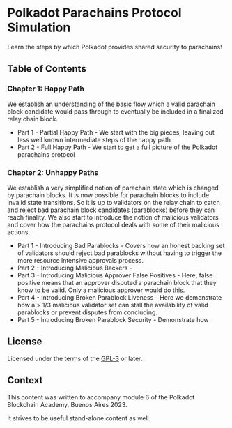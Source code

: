 # Polkadot Parachains Protocol Simulation

Learn the steps by which Polkadot provides shared security to parachains!

## Table of Contents

### Chapter 1: Happy Path

We establish an understanding of the basic flow which a valid parachain block candidate would pass through to eventually be included in a finalized relay chain block.

- Part 1 - Partial Happy Path - We start with the big pieces, leaving out less well known intermediate steps of the happy path
- Part 2 - Full Happy Path - We start to get a full picture of the Polkadot parachains protocol

### Chapter 2: Unhappy Paths

We establish a very simplified notion of parachain state which is changed by parachain blocks. It is now possible for parachain blocks to include invalid state transitions. So it is up to validators on the relay chain to catch and reject bad parachain block candidates (parablocks) before they can reach finality. We also start to introduce the notion of malicious validators and cover how the parachains protocol deals with some of their malicious actions.

- Part 1 - Introducing Bad Parablocks - Covers how an honest backing set of validators should reject bad parablocks without having to trigger the more resource intensive approvals process.
- Part 2 - Introducing Malicious Backers - 
- Part 3 - Introducing Malicious Approver False Positives - Here, false positive means that an approver disputed a parachain block that they know to be valid. Only a malicious approver would do this.
- Part 4 - Introducing Broken Parablock Liveness - Here we demonstrate how a > 1/3 malicious validator set can stall the availability of valid parablocks or prevent disputes from concluding.
- Part 5 - Introducing Broken Parablock Security - Demonstrate how 

## License

Licensed under the terms of the [GPL-3](https://www.gnu.org/licenses/gpl-3.0.en.html) or later.

## Context

This content was written to accompany module 6 of the Polkadot Blockchain Academy, Buenos Aires 2023.

It strives to be useful stand-alone content as well.